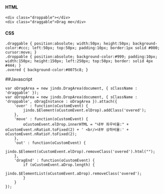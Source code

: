 #### HTML

	<div class="droppable"></div>
	<div class="draggable">Drag me</div>

#### CSS

	.draggable { position:absolute; width:50px; height:50px; background-color:#ccc; left:50px; top:50px; padding:10px; border:1px solid #000; cursor:move; }
	.droppable { position:absolute; background-color:#999; padding:10px; width:150px; height:150px; left:250px; top:50px; border: solid 4px #444; }
	.overed { background-color:#0075c8; }

##Javascript

	var oDragArea = new jindo.DragArea(document, { sClassName : 'draggable' });
	var oDropArea = new jindo.DropArea(document, { sClassName : 'droppable', oDragInstance : oDragArea }).attach({
	    'over' : function(oCustomEvent) {
	        jindo.$Element(oCustomEvent.elDrop).addClass('overed');
	    },
	    'move' : function(oCustomEvent) {
	        oCustomEvent.elDrop.innerHTML = "내부 좌우비율:" + oCustomEvent.nRatioX.toFixed(2) + ' <br/>내부 상하비율:' + oCustomEvent.nRatioY.toFixed(2);
	    },
	    'out' : function(oCustomEvent) {
	        jindo.$Element(oCustomEvent.elDrop).removeClass('overed').html("");
	    },
	    'dragEnd' : function(oCustomEvent) {
	        if (oCustomEvent.aDrop.length) {
	            jindo.$ElementList(oCustomEvent.aDrop).removeClass('overed');                  
	        }  
	    }
	});